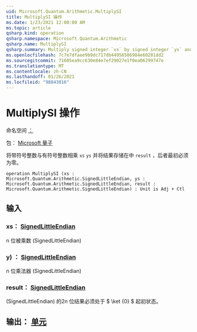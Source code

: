 ```yaml
---
uid: Microsoft.Quantum.Arithmetic.MultiplySI
title: MultiplySI 操作
ms.date: 1/23/2021 12:00:00 AM
ms.topic: article
qsharp.kind: operation
qsharp.namespace: Microsoft.Quantum.Arithmetic
qsharp.name: MultiplySI
qsharp.summary: Multiply signed integer `xs` by signed integer `ys` and store the result in `result`, which must be zero initially.
ms.openlocfilehash: 7c7e7dfaee9b9dc717db44956506984e60281dd2
ms.sourcegitcommit: 71605ea9cc630e84e7ef29027e1f0ea06299747e
ms.translationtype: MT
ms.contentlocale: zh-CN
ms.lasthandoff: 01/26/2021
ms.locfileid: "98843016"
---
```

# <a name="multiplysi-operation"></a>MultiplySI 操作

命名空间 [：](xref:Microsoft.Quantum.Arithmetic)

包： [Microsoft 量子](https://nuget.org/packages/Microsoft.Quantum.Numerics)


将带符号整数与有符号整数相乘 `xs` `ys` 并将结果存储在中 `result` ，后者最初必须为零。

```qsharp
operation MultiplySI (xs : Microsoft.Quantum.Arithmetic.SignedLittleEndian, ys : Microsoft.Quantum.Arithmetic.SignedLittleEndian, result : Microsoft.Quantum.Arithmetic.SignedLittleEndian) : Unit is Adj + Ctl
```


## <a name="input"></a>输入

### <a name="xs--signedlittleendian"></a>xs： [SignedLittleEndian](xref:Microsoft.Quantum.Arithmetic.SignedLittleEndian)

n 位被乘数 (SignedLittleEndian) 


### <a name="ys--signedlittleendian"></a>y) ： [SignedLittleEndian](xref:Microsoft.Quantum.Arithmetic.SignedLittleEndian)

n 位乘法器 (SignedLittleEndian) 


### <a name="result--signedlittleendian"></a>result： [SignedLittleEndian](xref:Microsoft.Quantum.Arithmetic.SignedLittleEndian)

 (SignedLittleEndian) 的2n 位结果必须处于 $ \ket {0} $ 起初状态。



## <a name="output--unit"></a>输出： [单元](xref:microsoft.quantum.lang-ref.unit)

